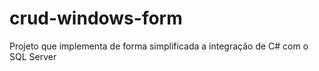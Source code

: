 # crud-windows-form
Projeto que implementa de forma simplificada a integração de C# com o SQL Server
